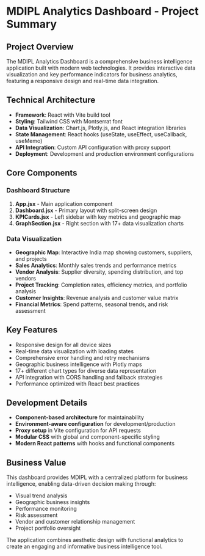 # MDIPL Analytics Dashboard - Project Summary

## Project Overview
The MDIPL Analytics Dashboard is a comprehensive business intelligence application built with modern web technologies. It provides interactive data visualization and key performance indicators for business analytics, featuring a responsive design and real-time data integration.

## Technical Architecture
- **Framework**: React with Vite build tool
- **Styling**: Tailwind CSS with Montserrat font
- **Data Visualization**: Chart.js, Plotly.js, and React integration libraries
- **State Management**: React hooks (useState, useEffect, useCallback, useMemo)
- **API Integration**: Custom API configuration with proxy support
- **Deployment**: Development and production environment configurations

## Core Components

### Dashboard Structure
1. **App.jsx** - Main application component
2. **Dashboard.jsx** - Primary layout with split-screen design
3. **KPICards.jsx** - Left sidebar with key metrics and geographic map
4. **GraphSection.jsx** - Right section with 17+ data visualization charts

### Data Visualization
- **Geographic Map**: Interactive India map showing customers, suppliers, and projects
- **Sales Analytics**: Monthly sales trends and performance metrics
- **Vendor Analysis**: Supplier diversity, spending distribution, and top vendors
- **Project Tracking**: Completion rates, efficiency metrics, and portfolio analysis
- **Customer Insights**: Revenue analysis and customer value matrix
- **Financial Metrics**: Spend patterns, seasonal trends, and risk assessment

## Key Features
- Responsive design for all device sizes
- Real-time data visualization with loading states
- Comprehensive error handling and retry mechanisms
- Geographic business intelligence with Plotly maps
- 17+ different chart types for diverse data representation
- API integration with CORS handling and fallback strategies
- Performance optimized with React best practices

## Development Details
- **Component-based architecture** for maintainability
- **Environment-aware configuration** for development/production
- **Proxy setup** in Vite configuration for API requests
- **Modular CSS** with global and component-specific styling
- **Modern React patterns** with hooks and functional components

## Business Value
This dashboard provides MDIPL with a centralized platform for business intelligence, enabling data-driven decision making through:
- Visual trend analysis
- Geographic business insights
- Performance monitoring
- Risk assessment
- Vendor and customer relationship management
- Project portfolio oversight

The application combines aesthetic design with functional analytics to create an engaging and informative business intelligence tool.